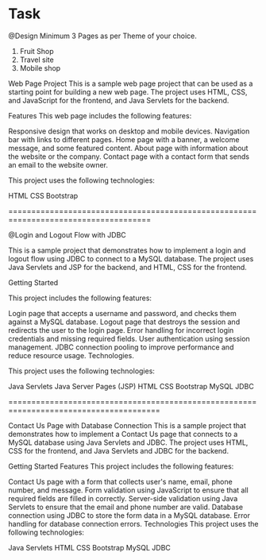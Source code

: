 # Task

@Design Minimum 3 Pages as per Theme of your choice.

1) Fruit Shop
2) Travel site
3) Mobile shop

Web Page Project
This is a sample web page project that can be used as a starting point for building a new web page. The project uses HTML, CSS, and JavaScript for the frontend, and Java Servlets for the backend.

Features
This web page includes the following features:

Responsive design that works on desktop and mobile devices.
Navigation bar with links to different pages.
Home page with a banner, a welcome message, and some featured content.
About page with information about the website or the company.
Contact page with a contact form that sends an email to the website owner.

This project uses the following technologies:

HTML
CSS
Bootstrap




=====================================================================================

@Login and Logout Flow with JDBC

This is a sample project that demonstrates how to implement a login and logout flow using JDBC to connect to a MySQL database. The project uses Java Servlets and JSP for the backend, and HTML, CSS for the frontend.

Getting Started

This project includes the following features:

Login page that accepts a username and password, and checks them against a MySQL database.
Logout page that destroys the session and redirects the user to the login page.
Error handling for incorrect login credentials and missing required fields.
User authentication using session management.
JDBC connection pooling to improve performance and reduce resource usage.
Technologies.

This project uses the following technologies:

Java Servlets
Java Server Pages (JSP)
HTML
CSS
Bootstrap
MySQL
JDBC

=======================================================================================

Contact Us Page with Database Connection
This is a sample project that demonstrates how to implement a Contact Us page that connects to a MySQL database using Java Servlets and JDBC. The project uses HTML, CSS for the frontend, and Java Servlets and JDBC for the backend.

Getting Started
Features
This project includes the following features:

Contact Us page with a form that collects user's name, email, phone number, and message.
Form validation using JavaScript to ensure that all required fields are filled in correctly.
Server-side validation using Java Servlets to ensure that the email and phone number are valid.
Database connection using JDBC to store the form data in a MySQL database.
Error handling for database connection errors.
Technologies
This project uses the following technologies:

Java Servlets
HTML
CSS
Bootstrap
MySQL
JDBC

